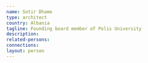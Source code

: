 ```yaml
---
name: Sotir Dhamo
type: architect
country: Albania
tagline: Founding board member of Polis University
description:
related-persons:
connections:
layout: person
---
```

